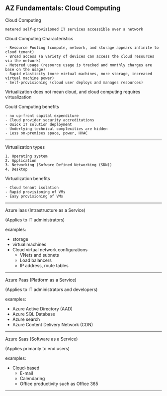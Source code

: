 AZ Fundamentals: Cloud Computing
----

Cloud Computing

    metered self-provisioned IT services accessible over a network

Cloud Computing Characteristics

    - Resource Pooling (compute, network, and storage appears infinite to cloud tenant)
    - Broad access (a variety of devices can access the cloud resources via the network)
    - Metered usage (resource usage is tracked and monthly charges are base on the usage)
    - Rapid elasticity (more virtual machines, more storage, increased virtual machine power)
    - Self-provisioning (cloud user deploys and manages resources)
   

Virtualization does not mean cloud, and cloud computing requires virtualization


Could Computing benefits

    - no up-front capital expenditure
    - Cloud provider security accreditations
    - Quick IT solution deployment
    - Underlying technical complexities are hidden
    - Less on-premises space, power, HVAC

----

Virtualization types

    1. Operating system
    2. Application
    3. Networking (Sofware Defined Networking (SDN))
    4. Desktop

Virtualization benefits

    - Cloud tenant isolation
    - Rapid provisioning of VMs
    - Easy provisioning of VMs

----

Azure Iaas (Intrastructure as a Service)

(Applies to IT administrators)

examples:
- storage
- virtual machines
- Cloud virtual network configurations
  - VNets and subnets
  - Load balancers
  - IP address, route tables
  
----

Azure Paas (Platform as a Service)

(Applies to IT administrators and developers)

examples:
- Azure Active Directory (AAD)
- Azure SQL Database
- Azure search
- Azure Content Delivery Network (CDN)

----

Azure Saas (Software as a Service)

(Applies primarily to end users)

examples:
- Cloud-based
	- E-mail
	- Calendaring
	- Office productivity such as Office 365

----





